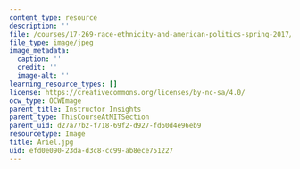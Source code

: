 ```yaml
---
content_type: resource
description: ''
file: /courses/17-269-race-ethnicity-and-american-politics-spring-2017/efd0e09023dad3c8cc99ab8ece751227_Ariel.jpg
file_type: image/jpeg
image_metadata:
  caption: ''
  credit: ''
  image-alt: ''
learning_resource_types: []
license: https://creativecommons.org/licenses/by-nc-sa/4.0/
ocw_type: OCWImage
parent_title: Instructor Insights
parent_type: ThisCourseAtMITSection
parent_uid: d27a77b2-f718-69f2-d927-fd60d4e96eb9
resourcetype: Image
title: Ariel.jpg
uid: efd0e090-23da-d3c8-cc99-ab8ece751227
---
```

